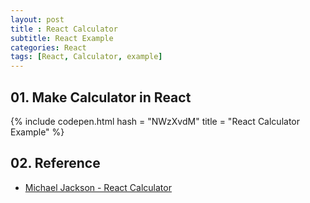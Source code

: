 ```yaml
---
layout: post
title : React Calculator
subtitle: React Example
categories: React
tags: [React, Calculator, example]
---
```


## 01. Make Calculator in React

{% include codepen.html hash = "NWzXvdM" title = "React Calculator Example" %}

## 02. Reference

- [Michael Jackson - React Calculator](https://codepen.io/mjijackson/pen/xOzyGX)